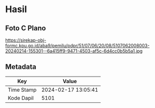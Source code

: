 # Hasil

## Foto C Plano

https://sirekap-obj-formc.kpu.go.id/aba9/pemilu/pdpr/51/07/06/20/08/5107062008003-20240214-155301--6a415ff9-9471-4503-af5c-6d4cc0b5b5a1.jpg


## Metadata

| Key        | Value               |
| ---------- | ------------------- |
| Time Stamp | 2024-02-17 13:05:41 |
| Kode Dapil | 5101                |



